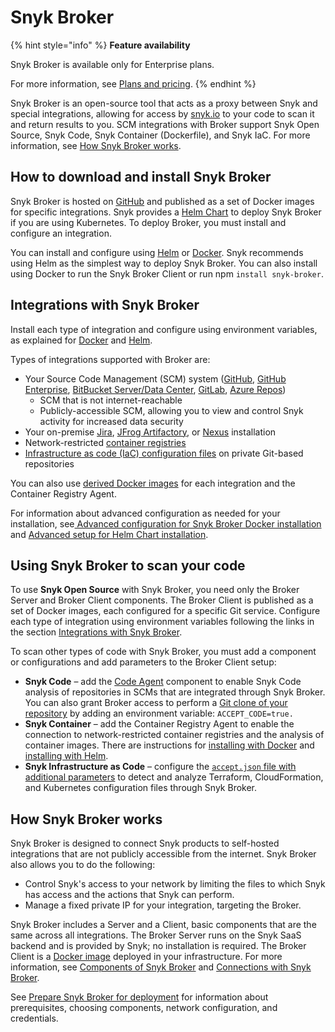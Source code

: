# Snyk Broker

{% hint style="info" %}
**Feature availability**

Snyk Broker is available only for Enterprise plans.

For more information, see [Plans and pricing](https://snyk.io/plans).
{% endhint %}

Snyk Broker is an open-source tool that acts as a proxy between Snyk and special integrations, allowing for access by [snyk.io](http://snyk.io/) to your code to scan it and return results to you. SCM integrations with Broker support Snyk Open Source, Snyk Code, Snyk Container (Dockerfile), and Snyk IaC.  For more information, see [How Snyk Broker works](./#how-snyk-broker-works).

## How to download and install Snyk Broker

Snyk Broker is hosted on [GitHub](https://github.com/snyk/broker) and published as a set of Docker images for specific integrations. Snyk provides a [Helm Chart](https://github.com/snyk/snyk-broker-helm) to deploy Snyk Broker if you are using Kubernetes. To deploy Broker, you must install and configure an integration.

You can install and configure using [Helm](install-and-configure-snyk-broker/install-and-configure-broker-using-helm.md) or [Docker](install-and-configure-snyk-broker/install-and-configure-broker-using-docker.md). Snyk recommends using Helm as the simplest way to deploy Snyk Broker. You can also install using Docker to run the Snyk Broker Client or run npm `install snyk-broker`.

## **Integrations with Snyk Broker**

Install each type of integration and configure using environment variables, as explained for [Docker](install-and-configure-snyk-broker/install-and-configure-broker-using-docker.md) and [Helm](install-and-configure-snyk-broker/install-and-configure-broker-using-helm.md).

Types of integrations supported with Broker are:

* Your Source Code Management (SCM) system ([GitHub](install-and-configure-snyk-broker/github-install-and-configure-broker/), [GitHub Enterprise](install-and-configure-snyk-broker/github-enterprise-install-and-configure-broker/), [BitBucket Server/Data Center](install-and-configure-snyk-broker/bitbucket-server-data-center-install-and-configure-broker/), [GitLab](install-and-configure-snyk-broker/gitlab-install-and-configure-broker/), [Azure Repos](install-and-configure-snyk-broker/azure-repos-install-and-configure-broker/))
  * SCM that is not internet-reachable
  * Publicly-accessible SCM, allowing you to view and control Snyk activity for increased data security
* Your on-premise [Jira](install-and-configure-snyk-broker/jira-install-and-configure-broker/), [JFrog Artifactory](install-and-configure-snyk-broker/artifactory-repository-install-and-configure-broker/), or [Nexus](install-and-configure-snyk-broker/nexus-repository-install-and-configure-broker/) installation
* Network-restricted [container registries](snyk-broker-container-registry-agent/)
* [Infrastructure as code (IaC) configuration files](snyk-broker-infrastructure-as-code-detection/) on private Git-based repositories

You can also use [derived Docker images](https://docs.snyk.io/snyk-admin/snyk-broker/install-and-configure-broker-using-docker/snyk-broker-set-up-examples/derived-docker-images-for-broker-client-integrations-and-container-registry-agent) for each integration and the Container Registry Agent.

For information about advanced configuration as needed for your installation, see[ Advanced configuration for Snyk Broker Docker installation ](https://docs.snyk.io/snyk-admin/snyk-broker/install-and-configure-broker-using-docker/advanced-configuration-for-snyk-broker-docker-installation)and [Advanced setup for Helm Chart installation](https://docs.snyk.io/snyk-admin/snyk-broker/install-and-configure-broker-using-helm/advanced-setup-for-helm-chart-installation).

## **Using Snyk Broker to scan your code**

To use **Snyk Open Source** with Snyk Broker, you need only the Broker Server and  Broker Client components. The Broker Client is published as a set of Docker images, each configured for a specific Git service. Configure each type of integration using environment variables following the links in the section [Integrations with Snyk Broker](./#integrations-with-snyk-broker).

To scan other types of code with Snyk Broker, you must add a component or configurations and add parameters to the Broker Client setup:

* **Snyk Code** – add the [Code Agent](snyk-broker-code-agent/) component to enable Snyk Code analysis of repositories in SCMs that are integrated through Snyk Broker. You can also grant Broker access to perform a [Git clone of your repository](install-and-configure-snyk-broker/advanced-configuration-for-snyk-broker-docker-installation/snyk-code-clone-capability-with-broker-for-docker.md) by adding an environment variable: `ACCEPT_CODE=true.`
* **Snyk Container** – add the Container Registry Agent to enable the connection to network-restricted container registries and the analysis of container images. There are instructions for [installing with Docker](https://docs.snyk.io/snyk-admin/snyk-broker/snyk-broker-container-registry-agent#configuring-and-running-the-broker-client-for-container-registry-agent) and [installing with Helm](snyk-broker-container-registry-agent/install-broker-for-container-registry-agent-using-helm.md).
* **Snyk Infrastructure as Code** – configure the [`accept.json` file with additional parameters](snyk-broker-infrastructure-as-code-detection/) to detect and analyze Terraform, CloudFormation, and Kubernetes configuration files through Snyk Broker.

## How Snyk Broker works

Snyk Broker is designed to connect Snyk products to self-hosted integrations that are not publicly accessible from the internet. Snyk Broker also allows you to do the following:

* Control Snyk's access to your network by limiting the files to which Snyk has access and the actions that Snyk can perform.
* Manage a fixed private IP for your integration, targeting the Broker.

Snyk Broker includes a Server and a Client, basic components that are the same across all integrations. The Broker Server runs on the Snyk SaaS backend and is provided by Snyk; no installation is required. The Broker Client is a [Docker image](https://hub.docker.com/r/snyk/broker/) deployed in your infrastructure. For more information, see [Components of Snyk Broker](components-of-snyk-broker.md) and [Connections with Snyk Broker](connections-with-snyk-broker.md).

See [Prepare Snyk Broker for deployment](prepare-snyk-broker-for-deployment.md) for information about prerequisites, choosing components, network configuration, and credentials.
